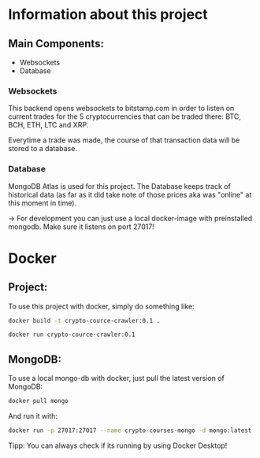 # Information about this project

## Main Components:

-   Websockets
-   Database

### Websockets

This backend opens websockets to bitstamp.com in order to listen on current trades for the 5 cryptocurrencies that can be traded there:
BTC, BCH, ETH, LTC and XRP.

Everytime a trade was made, the course of that transaction data will be stored to a database.

### Database

MongoDB Atlas is used for this project.
The Database keeps track of historical data (as far as it did take note of those prices aka was "online" at this moment in time).

-> For development you can just use a local docker-image with preinstalled mongodb. 
Make sure it listens on port 27017!

# Docker


## Project:

To use this project with docker, simply do something like:

```bash
docker build -t crypto-cource-crawler:0.1 .
```

```bash
docker run crypto-cource-crawler:0.1
```

## MongoDB:

To use a local mongo-db with docker, just pull the latest version of MongoDB:

```bash
docker pull mongo
```

And run it with:

```bash
docker run -p 27017:27017 --name crypto-courses-mongo -d mongo:latest
```

Tipp: You can always check if its running by using Docker Desktop!